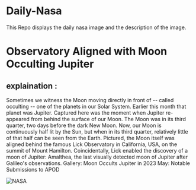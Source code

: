 # Daily-Nasa

This Repo displays the daily nasa image and the description of the image.

<!--NASA-->
# Observatory Aligned with Moon Occulting Jupiter
## explaination :

Sometimes we witness the Moon moving directly in front of -- called occulting -- one of the planets in our Solar System. Earlier this month that planet was Jupiter.  Captured here was the moment when Jupiter re-appeared from behind the surface of our Moon. The Moon was in its third quarter, two days before the dark New Moon. Now, our Moon is continuously half lit by the Sun, but when in its third quarter, relatively little of that half can be seen from the Earth. Pictured, the Moon itself was aligned behind the famous Lick Observatory in California, USA, on the summit of Mount Hamilton. Coincidentally, Lick enabled the discovery of a moon of Jupiter: Amalthea, the last visually detected moon of Jupiter after Galileo's observations.   Gallery: Moon Occults Jupiter in 2023 May: Notable Submissions to APOD

![NASA](https://apod.nasa.gov/apod/image/2305/MoonJupiter_Whitacre_960.jpg)
<!--/NASA-->